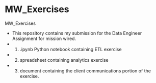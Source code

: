 # MW_Exercises
MW_Exercises

- This repository contains my submission for the Data Engineer Assignment for mission wired.
- 1. .ipynb Python notebook containing ETL exercise
- 2. spreadsheet containing analytics exercise
- 3. document containing the client communications portion of the exercise.
